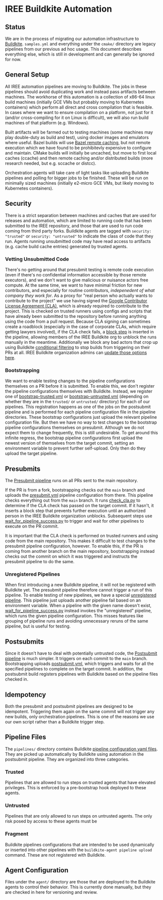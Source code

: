 # IREE Buildkite Automation

## Status

We are in the process of migrating our automation infrastructure to
[Buildkite](https://buildkite.com). `samples.yml` and everything under the
`cmake/` directory are legacy pipelines from our previous ad hoc usage. This
document describes everything else, which is still in development and can
generally be ignored for now.

## General Setup

All IREE automation pipelines are moving to Buildkite. The jobs in these
pipelines should avoid duplicating work and instead pass artifacts between
machines. The workhorse of this automation is a collection of x86-64 linux build
machines (initially GCE VMs but probably moving to Kubernetes containers) which
perform all direct and cross compilation that is feasible. In cases where we
want to ensure compilation on a platform, not just for it (and/or
cross-compiling for it on Linux is difficult), we will also run build machines
of that platform (e.g. Windows).

Built artifacts will be farmed out to testing machines (some machines may play
double-duty as build and test), using docker images and emulators where useful.
Bazel builds will use
[Bazel remote caching](https://bazel.build/docs/remote-caching), but not remote
execution which we have found to be prohibitevly expensive to configure and
maintain. CMake builds will initially be uncached, but move to first local
caches (ccache) and then remote caching and/or distributed builds (more research
needed, but e.g. sccache or distcc).

Orchestration agents will take care of light tasks like uploading Buildkite
pipelines and polling for bigger jobs to be finished. These will be run on
minimally sized machines (initially e2-micro GCE VMs, but likely moving to
Kubernetes containers).

## Security

There is a strict separation between machines and caches that are used for
releases and automation, which are limited to running code that has been
submitted to the IREE repository, and those that are used to run code coming
from third party forks. Buildkite agents are tagged with `security: "trusted"`
or `security: "untrusted"` to indicate the class of code that they run. Agents
running unsubmitted code may have read access to artifacts (e.g. cache build
cache entries) generated by trusted agents.

### Vetting Unsubmitted Code

There's no getting around that presubmit testing is remote code execution (even
if there's no confidential information accessible by those remote executors),
and we don't want to give malicious or nuisance actors free compute. At the same
time, we want to have minimal friction for new contributors, and especially for
routine contributors, *indepenedent of what company they work for*. As a proxy
for "real person who actually wants to contribute to the project" we use having
signed the
[Google Contributor License Agreement (CLA)](https://cla.developers.google.com),
which is already required to contribute to the project. This is checked on
trusted runners using configs and scripts that have already been submitted to
the repository before running anything using the code from a pull request.
Because CLA signing can sometimes create a roadblock (especially in the case of
corporate CLAs, which require getting lawyers involved), if the CLA check fails,
a [block step](https://buildkite.com/docs/pipelines/block-step) is inserted in
the pipeline, allowing members of the IREE Buildkite org to unblock the runs
manually in the meantime. Additionally we block any bad actors that crop up
using Buildkite
[conditional filtering](https://buildkite.com/docs/pipelines/conditionals#conditionals-in-pipelines)
to stop builds from triggering on their PRs at all. IREE Buildkite organization
admins can
[update those options here](https://buildkite.com/iree/presubmit/settings/repository#:~:text=Filter%20builds%20using%20a%20conditional).

### Bootstrapping

We want to enable testing changes to the pipeline configurations themselves on a
PR before it is submitted. To enable this, we don't register the pipeline
configurations themselves with Buildkite. Instead, we register one of
[bootstrap-trusted.yml](pipelines/fragment/bootstrap-trusted.yml) or
[bootstrap-untrusted.yml](pipelines/fragment/bootstrap-untrusted.yml) (depending
on whether they are in the `trusted/` or `untrusted/` directory) for each of our
pipelines. This registration happens as one of the jobs on the postsubmit
pipeline and is performed for each pipeline configuration file in the pipeline
directories. These bootstrap configurations just upload the relevant pipeline
configuration file. But then we have no way to test changes to the bootstrap
pipeline configurations themselves on presubmit. Although we do not expect them
to change frequently, this is still undesirable. To get around this infinite
regress, the bootstrap pipeline configurations first upload the newest version
of themselves from the target commit, setting an environment variable to prevent
further self-upload. Only then do they upload the target pipeline.

## Presubmits

The [Presubmit pipeline](https://buildkite.com/iree/presubmit) runs on all PRs
sent to the main repository.

If the PR is from a fork, bootstrapping checks out the `main` branch and uploads
the [presubmit.yml](pipelines/trusted/presubmit.yml) pipeline configuration from
there. This pipeline checks everything out from the `main` branch. It runs
[check_cla.py](scripts/check_cla.py) to determine if the CLA check has passed on
the target commit. If it hasn't, it inserts a block step that prevents further
execution until an authorized person in the IREE Buildkite organization
unblocks. Subsequent steps use
[wait_for_pipeline_success.py](scripts/wait_for_pipeline_success.py) to trigger
and wait for other pipelines to execute on the PR commit.

It is important that the CLA check is performed on trusted runners and using
code from the main repository. This makes it difficult to test changes to the
presubmit pipeline configuration, however. To enable this, if the PR is coming
from another branch on the main repository, bootstrapping instead checks out the
commit on which it was triggered and instructs the presubmit pipeline to do the
same.

### Unregistered Pipelines

When first introducing a new Buildkite pipeline, it will not be registered with
Buildkite yet. The presubmit pipeline therefore cannot trigger a run of this
pipeline. To enable testing of new pipelines, we have a special
[unregistered pipeline](https://buildkite.com/iree/unregistered). This pipeline
just uploads another pipeline fail based on an environment variable. When a
pipeline with the given name doesn't exist,
[wait_for_pipeline_success.py](scripts/wait_for_pipeline_success.py) instead
invokes the "unregistered" pipeline, which runs the given pipeline
configuration. This misses features like grouping of pipeline runs and avoiding
unnecessary reruns of the same pipeline, but is useful for testing.

## Postsubmits

Since it doesn't have to deal with potentially untrusted code, the
[Postsubmit pipeline](https://buildkite.com/iree/postsubmit) is much simpler. It
triggers on each commit to the `main` branch. Bootstrapping uploads
[postsubmit.yml](pipelines/trusted/postsubmit.yml), which triggers and waits for
all the specified pipelines to complete on the target commit. In addition, the
postsubmit build registers pipelines with Buildkite based on the pipeline files
checked in.

## Idempotency

Both the presubmit and postsubmit pipelines are designed to be idempotent.
Triggering them again on the same commit will not trigger any new builds, only
orchestration pipelines. This is one of the reasons we use our own script rather
than a Buildkite trigger step.


## Pipeline Files

The `pipelines/` directory contains Buildkite
[pipeline configuration yaml files](https://buildkite.com/docs/pipelines). They
are picked up automatically by Buildkite using automation in the postsubmit
pipeline. They are organized into three categories.

### Trusted

Pipelines that are allowed to run steps on trusted agents that have elevated
privileges. This is enforced by a pre-bootstrap hook deployed to these agents.

### Untrusted

Pipelines that are only allowed to run steps on untrusted agents. The only risk
posed by access to these agents must be

### Fragment

Buildkite pipelines configurations that are intended to be used dynamically or
inserted into other pipelines with the `buildkite-agent pipeline upload`
command. These are not registered with Buildkite.

## Agent Configuration

Files under the `agent/` directory are those that are deployed to the Buildkite
agents to control their behavior. This is currently done manually, but they are
checked in here for versioning and review.
